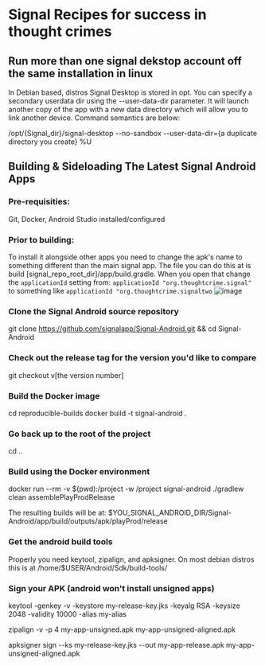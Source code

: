 # Signal Recipes for success in thought crimes

## Run more than one signal dekstop account off the same installation in linux
In Debian based, distros Signal Desktop is stored in opt. You can specify a secondary userdata dir 
using the --user-data-dir parameter. It will launch another copy of the app with a new data directory
which will allow you to link another device. Command semantics are below:

/opt/{Signal_dir}/signal-desktop --no-sandbox --user-data-dir={a duplicate directory you create} %U

## Building & Sideloading The Latest Signal Android Apps
### Pre-requisities: 
Git, Docker, Android Studio installed/configured

### Prior to building: 
To install it alongside other apps you need to change the apk's name to something different than the main signal app.
The file you can do this at is build [signal_repo_root_dir]/app/build.gradle. When you open that change the
`applicationId` setting
from: `applicationId "org.thoughtcrime.signal"` to something like `applicationId "org.thoughtcrime.signaltwo`
![image](https://user-images.githubusercontent.com/26438809/164309978-535fa17b-e882-4c71-a489-27c2c7dfa80f.png)


### Clone the Signal Android source repository
git clone https://github.com/signalapp/Signal-Android.git && cd Signal-Android

### Check out the release tag for the version you'd like to compare
git checkout v[the version number]

### Build the Docker image
cd reproducible-builds
docker build -t signal-android .

### Go back up to the root of the project
cd ..

### Build using the Docker environment
docker run --rm -v $(pwd):/project -w /project signal-android ./gradlew clean assemblePlayProdRelease

The resulting builds will be at: $YOU_SIGNAL_ANDROID_DIR/Signal-Android/app/build/outputs/apk/playProd/release

### Get the android build tools
Properly you need keytool, zipalign, and apksigner. On most debian distros this is at /home/$USER/Android/Sdk/build-tools/ 

### Sign your APK (android won't install unsigned apps)
keytool -genkey -v -keystore my-release-key.jks -keyalg RSA -keysize 2048 -validity 10000 -alias my-alias

zipalign -v -p 4 my-app-unsigned.apk my-app-unsigned-aligned.apk

apksigner sign --ks my-release-key.jks --out my-app-release.apk my-app-unsigned-aligned.apk
